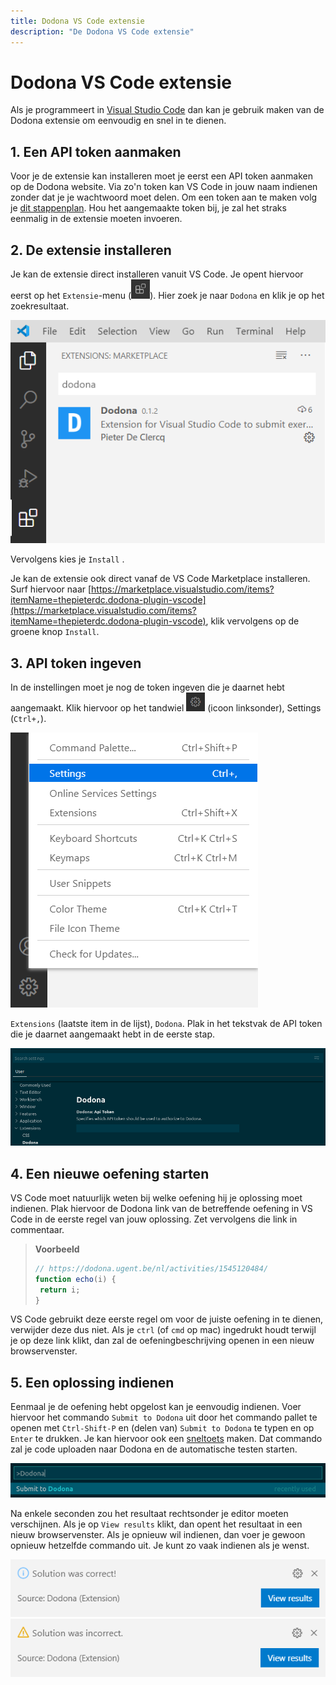 ```yaml
---
title: Dodona VS Code extensie
description: "De Dodona VS Code extensie"
---
```


# Dodona VS Code extensie

Als je programmeert in [Visual Studio Code](https://code.visualstudio.com/) dan kan je gebruik maken van de Dodona extensie om eenvoudig en snel in te dienen.

## 1. Een API token aanmaken

Voor je de extensie kan installeren moet je eerst een API token aanmaken op de Dodona website. Via zo'n token kan VS Code in jouw naam indienen zonder dat je je wachtwoord moet delen. Om een token aan te maken volg je [dit stappenplan](/nl/guides/creating-an-api-token). Hou het aangemaakte token bij, je zal het straks eenmalig in de extensie moeten invoeren.

## 2. De extensie installeren

Je kan de extensie direct installeren vanuit VS Code. Je opent hiervoor eerst op het `Extensie`-menu (<img src="./extensions-view-icon.png" alt="Extensions" width=30px; />). Hier zoek je naar `Dodona` en klik je op het zoekresultaat.

![settings](./vs_code_dodona_marketplace.png)

Vervolgens kies je `Install` .

Je kan de extensie ook direct vanaf de VS Code Marketplace installeren. Surf hiervoor naar [https://marketplace.visualstudio.com/items?itemName=thepieterdc.dodona-plugin-vscode](https://marketplace.visualstudio.com/items?itemName=thepieterdc.dodona-plugin-vscode), klik vervolgens op de groene knop `Install`.

## 3. API token ingeven

In de instellingen moet je nog de token ingeven die je daarnet hebt aangemaakt. Klik hiervoor op het tandwiel <img src="./cogwheel.png" alt="cogwheel" width=30px;/> (icoon linksonder), Settings (`Ctrl+,`).

![Settings](./vs_code_settings.png)

`Extensions` (laatste item in de lijst), `Dodona`. Plak in het tekstvak de API token die je daarnet aangemaakt hebt in de eerste stap.

![API token](./api-token.png)

## 4. Een nieuwe oefening starten

VS Code moet natuurlijk weten bij welke oefening hij je oplossing moet indienen. Plak hiervoor de Dodona link van de betreffende oefening in VS Code in de eerste regel van jouw oplossing. Zet vervolgens die link in commentaar.

> **Voorbeeld**
>
> ```javascript
> // https://dodona.ugent.be/nl/activities/1545120484/
> function echo(i) {
>  return i;
> }
> ```

VS Code gebruikt deze eerste regel om voor de juiste oefening in te dienen, verwijder deze dus niet. Als je `ctrl` (of `cmd` op mac) ingedrukt houdt terwijl je op deze link klikt, dan zal de oefeningbeschrijving openen in een nieuw browservenster.

## 5. Een oplossing indienen

Eenmaal je de oefening hebt opgelost kan je eenvoudig indienen. Voer hiervoor het commando `Submit to Dodona` uit door het commando pallet te openen met `Ctrl-Shift-P` en (delen van) `Submit to Dodona` te typen en op `Enter` te drukken. Je kan hiervoor ook een [sneltoets](https://code.visualstudio.com/docs/getstarted/keybindings#_keyboard-shortcuts-editor) maken. Dat commando zal je code uploaden naar Dodona en de automatische testen starten.

![Submit](./submit.png)

Na enkele seconden zou het resultaat rechtsonder je editor moeten verschijnen. Als je op `View results` klikt, dan opent het resultaat in een nieuw browservenster. Als je opnieuw wil indienen, dan voer je gewoon opnieuw hetzelfde commando uit. Je kunt zo vaak indienen als je wenst.

![correct solution](./vs_code_correct_view_results.png)
![incorrect solution](./vs_code_incorrect_view_results.png)

